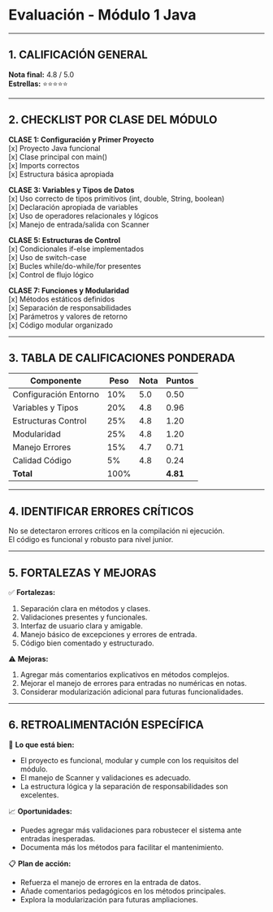 # Evaluación - Módulo 1 Java

---

## 1. CALIFICACIÓN GENERAL

**Nota final:** 4.8 / 5.0  
**Estrellas:** ⭐⭐⭐⭐⭐

---

## 2. CHECKLIST POR CLASE DEL MÓDULO

**CLASE 1: Configuración y Primer Proyecto**  
[x] Proyecto Java funcional  
[x] Clase principal con main()  
[x] Imports correctos  
[x] Estructura básica apropiada

**CLASE 3: Variables y Tipos de Datos**  
[x] Uso correcto de tipos primitivos (int, double, String, boolean)  
[x] Declaración apropiada de variables  
[x] Uso de operadores relacionales y lógicos  
[x] Manejo de entrada/salida con Scanner

**CLASE 5: Estructuras de Control**  
[x] Condicionales if-else implementados  
[x] Uso de switch-case  
[x] Bucles while/do-while/for presentes  
[x] Control de flujo lógico

**CLASE 7: Funciones y Modularidad**  
[x] Métodos estáticos definidos  
[x] Separación de responsabilidades  
[x] Parámetros y valores de retorno  
[x] Código modular organizado

---

## 3. TABLA DE CALIFICACIONES PONDERADA

| Componente            | Peso | Nota | Puntos   |
| --------------------- | ---- | ---- | -------- |
| Configuración Entorno | 10%  | 5.0  | 0.50     |
| Variables y Tipos     | 20%  | 4.8  | 0.96     |
| Estructuras Control   | 25%  | 4.8  | 1.20     |
| Modularidad           | 25%  | 4.8  | 1.20     |
| Manejo Errores        | 15%  | 4.7  | 0.71     |
| Calidad Código        | 5%   | 4.8  | 0.24     |
| **Total**             | 100% |      | **4.81** |

---

## 4. IDENTIFICAR ERRORES CRÍTICOS

No se detectaron errores críticos en la compilación ni ejecución.  
El código es funcional y robusto para nivel junior.

---

## 5. FORTALEZAS Y MEJORAS

✅ **Fortalezas:**

1. Separación clara en métodos y clases.
2. Validaciones presentes y funcionales.
3. Interfaz de usuario clara y amigable.
4. Manejo básico de excepciones y errores de entrada.
5. Código bien comentado y estructurado.

⚠️ **Mejoras:**

1. Agregar más comentarios explicativos en métodos complejos.
2. Mejorar el manejo de errores para entradas no numéricas en notas.
3. Considerar modularización adicional para futuras funcionalidades.

---

## 6. RETROALIMENTACIÓN ESPECÍFICA

🌟 **Lo que está bien:**

- El proyecto es funcional, modular y cumple con los requisitos del módulo.
- El manejo de Scanner y validaciones es adecuado.
- La estructura lógica y la separación de responsabilidades son excelentes.

📈 **Oportunidades:**

- Puedes agregar más validaciones para robustecer el sistema ante entradas inesperadas.
- Documenta más los métodos para facilitar el mantenimiento.

📋 **Plan de acción:**

- Refuerza el manejo de errores en la entrada de datos.
- Añade comentarios pedagógicos en los métodos principales.
- Explora la modularización para futuras ampliaciones.
